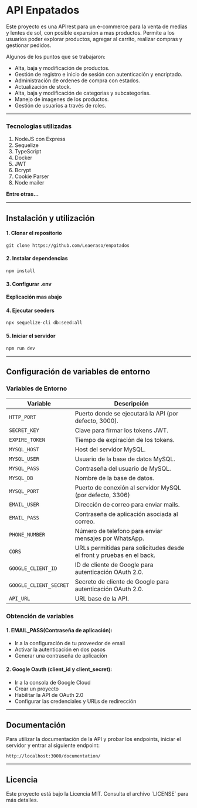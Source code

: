 # API Enpatados

Este proyecto es una APIrest para un e-commerce para la venta de medias y lentes de sol, con posible expansion a mas productos. Permite a los usuarios poder explorar productos, agregar al carrito, realizar compras y gestionar pedidos.

<p>
Algunos de los puntos que se trabajaron:
</p>

- Alta, baja y modificación de productos.
- Gestión de registro e inicio de sesión con autenticación y encriptado.
- Administración de ordenes de compra con estados.
- Actualización de stock.
- Alta, baja y modificación de categorias y subcategorias.
- Manejo de imagenes de los productos.
- Gestión de usuarios a través de roles.

------------


### Tecnologias utilizadas
<ol>
<li>NodeJS con Express</li>
<li>Sequelize</li>
<li>TypeScript</li>
<li>Docker</li>
<li>JWT</li>
<li>Bcrypt</li>
<li>Cookie Parser</li>
<li>Node mailer</li>
</ol>

**Entre otras...**

------------


## Instalación y utilización

#### 1. Clonar el repositorio
```
git clone https://github.com/Leaeraso/enpatados

```
#### 2. Instalar dependencias
```
npm install

```
#### 3. Configurar .env
**Explicación mas abajo**
#### 4. Ejecutar seeders
```
npx sequelize-cli db:seed:all

```
#### 5. Iniciar el servidor
```
npm run dev

```

------------


## Configuración de variables de entorno
### Variables de Entorno

| Variable             | Descripción                                                                 |
|----------------------|-----------------------------------------------------------------------------|
| `HTTP_PORT`          | Puerto donde se ejecutará la API (por defecto, 3000).                      |
| `SECRET_KEY`         | Clave para firmar los tokens JWT.                                  |
| `EXPIRE_TOKEN`       | Tiempo de expiración de los tokens.               |
| `MYSQL_HOST`         | Host del servidor MySQL.                                              |
| `MYSQL_USER`         | Usuario de la base de datos MySQL.                                         |
| `MYSQL_PASS`         | Contraseña del usuario de MySQL.                                           |
| `MYSQL_DB`           | Nombre de la base de datos.                                                |
| `MYSQL_PORT`         | Puerto de conexión al servidor MySQL (por defecto, 3306) |
| `EMAIL_USER` | Dirección de correo para enviar mails. |
|`EMAIL_PASS` | Contraseña de aplicación asociada al correo. |
| `PHONE_NUMBER` | Número de telefono para enviar mensajes por WhatsApp. |
| `CORS` | URLs permitidas para solicitudes desde el front y pruebas en el back. |
| `GOOGLE_CLIENT_ID` | ID de cliente de Google para autenticación OAuth 2.0. |
| `GOOGLE_CLIENT_SECRET` | Secreto de cliente de Google para autenticación OAuth 2.0. |
| `API_URL` | URL base de la API. |

### Obtención de variables
#### 1. EMAIL_PASS(Contraseña de aplicación):
- Ir a la configuración de tu proveedor de email
- Activar la autenticación en dos pasos
- Generar una contraseña de aplicación
#### 2. Google Oauth (client_id y client_secret):
- Ir a la consola de Google Cloud
- Crear un proyecto
- Habilitar la API de OAuth 2.0
- Configurar las credenciales y URLs de redirección

------------


## Documentación
<p>
Para utilizar la documentación de la API y probar los endpoints, iniciar el servidor y entrar al siguiente endpoint:

```
http://localhost:3000/documentation/

```
</p>

------------


## Licencia

<p>
Este proyecto está bajo la Licencia MIT. Consulta el archivo `LICENSE` para más detalles.

</p>

